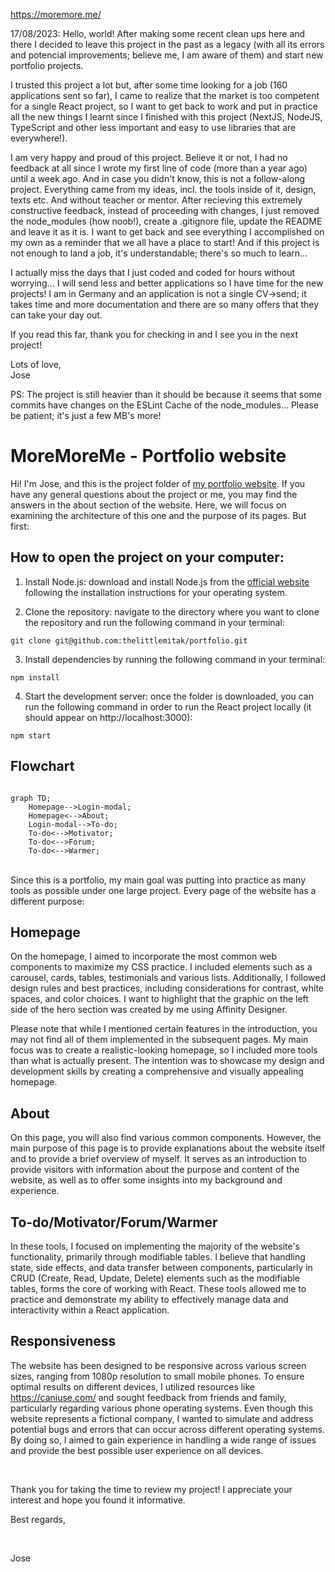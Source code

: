 https://moremore.me/

17/08/2023: Hello, world! After making some recent clean ups here and there I decided to leave this project in the past as a legacy (with all its errors and potencial improvements; believe me, I am aware of them) and start new portfolio projects.
<br>

I trusted this project a lot but, after some time looking for a job (160 applications sent so far), I came to realize that the market is too competent for a single React project, so I want to get back to work and put in practice all the new things I learnt since I finished with this project (NextJS, NodeJS, TypeScript and other less important and easy to use libraries that are everywhere!).
<br>

I am very happy and proud of this project. Believe it or not, I had no feedback at all since I wrote my first line of code (more than a year ago) until a week ago. And in case you didn't know, this is not a follow-along project. Everything came from my ideas, incl. the tools inside of it, design, texts etc. And without teacher or mentor. After recieving this extremely constructive feedback, instead of proceeding with changes, I just removed the node_modules (how noob!), create a .gitignore file, update the README and leave it as it is. I want to get back and see everything I accomplished on my own as a reminder that we all have a place to start! And if this project is not enough to land a job, it's understandable; there's so much to learn...
<br>

I actually miss the days that I just coded and coded for hours without worrying... I will send less and better applications so I have time for the new projects! I am in Germany and an application is not a single CV->send; it takes time and more documentation and there are so many offers that they can take your day out.
<br>

If you read this far, thank you for checking in and I see you in the next project!
<br>

Lots of love,
<br>
Jose
<br>

PS: The project is still heavier than it should be because it seems that some commits have changes on the ESLint Cache of the node_modules... Please be patient; it's just a few MB's more!

# MoreMoreMe - Portfolio website

Hi! I'm Jose, and this is the project folder of [my portfolio website](https://moremore.me/). If you have any general questions about the project or me, you may find the answers in the about section of the website. Here, we will focus on examining the architecture of this one and the purpose of its pages. But first:

## How to open the project on your computer:

1. Install Node.js: download and install Node.js from the [official website](https://nodejs.org) following the installation instructions for your operating system.

2. Clone the repository: navigate to the directory where you want to clone the repository and run the following command in your terminal:

```
git clone git@github.com:thelittlemitak/portfolio.git
```

3. Install dependencies by running the following command in your terminal:

```
npm install
```

4. Start the development server: once the folder is downloaded, you can run the following command in order to run the React project locally (it should appear on http://localhost:3000):

```
npm start
```

## Flowchart

```mermaid

graph TD;
    Homepage-->Login-modal;
    Homepage<-->About;
    Login-modal-->To-do;
    To-do<-->Motivator;
    To-do<-->Forum;
    To-do<-->Warmer;
```

<br>
Since this is a portfolio, my main goal was putting into practice as many tools as possible under one large project. Every page of the website has a different purpose:

<br>

## Homepage

On the homepage, I aimed to incorporate the most common web components to maximize my CSS practice. I included elements such as a carousel, cards, tables, testimonials and various lists. Additionally, I followed design rules and best practices, including considerations for contrast, white spaces, and color choices. I want to highlight that the graphic on the left side of the hero section was created by me using Affinity Designer.

Please note that while I mentioned certain features in the introduction, you may not find all of them implemented in the subsequent pages. My main focus was to create a realistic-looking homepage, so I included more tools than what is actually present. The intention was to showcase my design and development skills by creating a comprehensive and visually appealing homepage.

## About

On this page, you will also find various common components. However, the main purpose of this page is to provide explanations about the website itself and to provide a brief overview of myself. It serves as an introduction to provide visitors with information about the purpose and content of the website, as well as to offer some insights into my background and experience.

## To-do/Motivator/Forum/Warmer

In these tools, I focused on implementing the majority of the website's functionality, primarily through modifiable tables. I believe that handling state, side effects, and data transfer between components, particularly in CRUD (Create, Read, Update, Delete) elements such as the modifiable tables, forms the core of working with React. These tools allowed me to practice and demonstrate my ability to effectively manage data and interactivity within a React application.

## Responsiveness

The website has been designed to be responsive across various screen sizes, ranging from 1080p resolution to small mobile phones. To ensure optimal results on different devices, I utilized resources like https://caniuse.com/ and sought feedback from friends and family, particularly regarding various phone operating systems. Even though this website represents a fictional company, I wanted to simulate and address potential bugs and errors that can occur across different operating systems. By doing so, I aimed to gain experience in handling a wide range of issues and provide the best possible user experience on all devices.

<br>

Thank you for taking the time to review my project!
I appreciate your interest and hope you found it informative.

Best regards,

<br>

Jose
